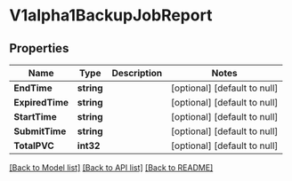 # V1alpha1BackupJobReport

## Properties
Name | Type | Description | Notes
------------ | ------------- | ------------- | -------------
**EndTime** | **string** |  | [optional] [default to null]
**ExpiredTime** | **string** |  | [optional] [default to null]
**StartTime** | **string** |  | [optional] [default to null]
**SubmitTime** | **string** |  | [optional] [default to null]
**TotalPVC** | **int32** |  | [optional] [default to null]

[[Back to Model list]](../README.md#documentation-for-models) [[Back to API list]](../README.md#documentation-for-api-endpoints) [[Back to README]](../README.md)


